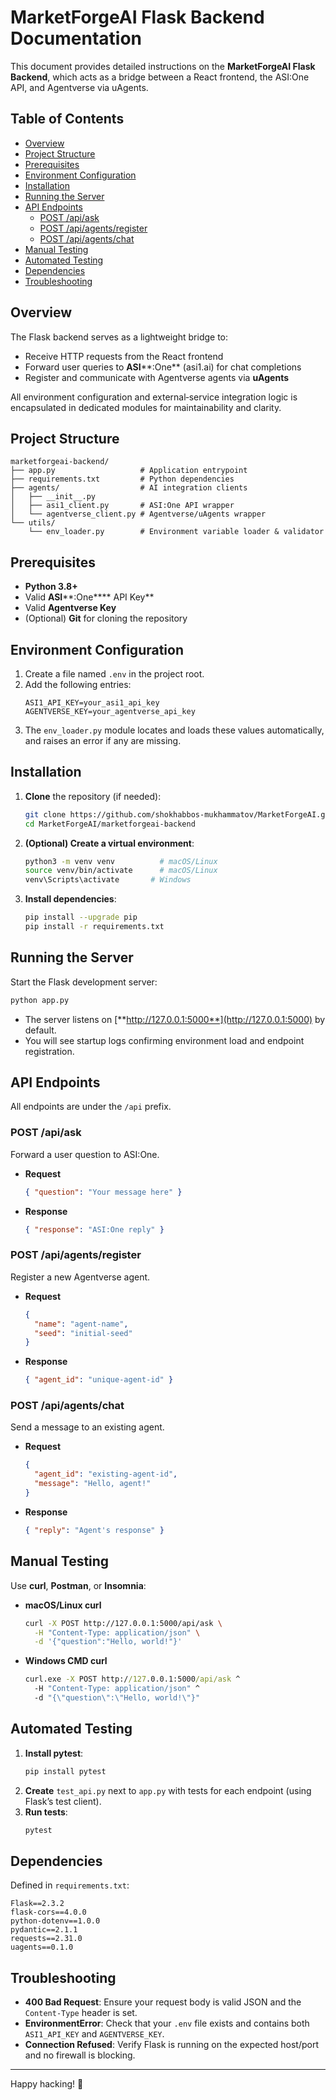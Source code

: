 # MarketForgeAI Flask Backend Documentation

This document provides detailed instructions on the **MarketForgeAI Flask Backend**, which acts as a bridge between a React frontend, the ASI\:One API, and Agentverse via uAgents.

## Table of Contents

- [Overview](#overview)
- [Project Structure](#project-structure)
- [Prerequisites](#prerequisites)
- [Environment Configuration](#environment-configuration)
- [Installation](#installation)
- [Running the Server](#running-the-server)
- [API Endpoints](#api-endpoints)
  - [POST /api/ask](#post-apiask)
  - [POST /api/agents/register](#post-apiagentsregister)
  - [POST /api/agents/chat](#post-apiagentschat)
- [Manual Testing](#manual-testing)
- [Automated Testing](#automated-testing)
- [Dependencies](#dependencies)
- [Troubleshooting](#troubleshooting)

## Overview

The Flask backend serves as a lightweight bridge to:

- Receive HTTP requests from the React frontend
- Forward user queries to **ASI****:One** (asi1.ai) for chat completions
- Register and communicate with Agentverse agents via **uAgents**

All environment configuration and external‑service integration logic is encapsulated in dedicated modules for maintainability and clarity.

## Project Structure

```plaintext
marketforgeai-backend/
├── app.py                   # Application entrypoint
├── requirements.txt         # Python dependencies
├── agents/                  # AI integration clients
│   ├── __init__.py
│   ├── asi1_client.py       # ASI:One API wrapper
│   └── agentverse_client.py # Agentverse/uAgents wrapper
└── utils/
    └── env_loader.py        # Environment variable loader & validator
```

## Prerequisites

- **Python 3.8+**
- Valid **ASI****:One**** API Key**
- Valid **Agentverse Key**
- (Optional) **Git** for cloning the repository

## Environment Configuration

1. Create a file named `.env` in the project root.
2. Add the following entries:
   ```dotenv
   ASI1_API_KEY=your_asi1_api_key
   AGENTVERSE_KEY=your_agentverse_api_key
   ```
3. The `env_loader.py` module locates and loads these values automatically, and raises an error if any are missing.

## Installation

1. **Clone** the repository (if needed):

   ```bash
   git clone https://github.com/shokhabbos-mukhammatov/MarketForgeAI.git
   cd MarketForgeAI/marketforgeai-backend
   ```

2. **(Optional) Create a virtual environment**:

   ```bash
   python3 -m venv venv          # macOS/Linux
   source venv/bin/activate      # macOS/Linux
   venv\Scripts\activate       # Windows
   ```

3. **Install dependencies**:

   ```bash
   pip install --upgrade pip
   pip install -r requirements.txt
   ```

## Running the Server

Start the Flask development server:

```bash
python app.py
```

- The server listens on [**http://127.0.0.1:5000**](http://127.0.0.1:5000) by default.
- You will see startup logs confirming environment load and endpoint registration.

## API Endpoints

All endpoints are under the `/api` prefix.

### POST /api/ask

Forward a user question to ASI\:One.

- **Request**
  ```json
  { "question": "Your message here" }
  ```
- **Response**
  ```json
  { "response": "ASI:One reply" }
  ```

### POST /api/agents/register

Register a new Agentverse agent.

- **Request**
  ```json
  {
    "name": "agent-name",
    "seed": "initial-seed"
  }
  ```
- **Response**
  ```json
  { "agent_id": "unique-agent-id" }
  ```

### POST /api/agents/chat

Send a message to an existing agent.

- **Request**
  ```json
  {
    "agent_id": "existing-agent-id",
    "message": "Hello, agent!"
  }
  ```
- **Response**
  ```json
  { "reply": "Agent's response" }
  ```

## Manual Testing

Use **curl**, **Postman**, or **Insomnia**:

- **macOS/Linux curl**

  ```bash
  curl -X POST http://127.0.0.1:5000/api/ask \
    -H "Content-Type: application/json" \
    -d '{"question":"Hello, world!"}'
  ```

- **Windows CMD curl**

  ```bat
  curl.exe -X POST http://127.0.0.1:5000/api/ask ^
    -H "Content-Type: application/json" ^
    -d "{\"question\":\"Hello, world!\"}"
  ```

## Automated Testing

1. **Install pytest**:
   ```bash
   pip install pytest
   ```
2. **Create** `test_api.py` next to `app.py` with tests for each endpoint (using Flask’s test client).
3. **Run tests**:
   ```bash
   pytest
   ```

## Dependencies

Defined in `requirements.txt`:

```text
Flask==2.3.2
flask-cors==4.0.0
python-dotenv==1.0.0
pydantic==2.1.1
requests==2.31.0
uagents==0.1.0
```

## Troubleshooting

- **400 Bad Request**: Ensure your request body is valid JSON and the `Content-Type` header is set.
- **EnvironmentError**: Check that your `.env` file exists and contains both `ASI1_API_KEY` and `AGENTVERSE_KEY`.
- **Connection Refused**: Verify Flask is running on the expected host/port and no firewall is blocking.

---

Happy hacking! 🚀

